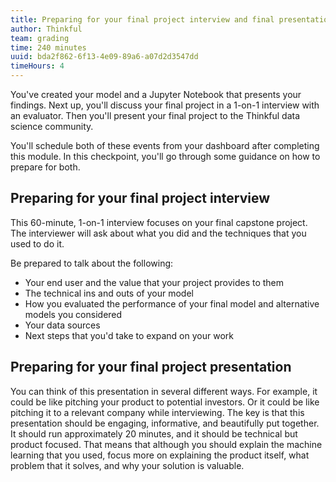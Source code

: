 ```yaml
---
title: Preparing for your final project interview and final presentation
author: Thinkful
team: grading
time: 240 minutes
uuid: bda2f862-6f13-4e09-89a6-a07d2d3547dd
timeHours: 4
---
```


You've created your model and a Jupyter Notebook that presents your findings. Next up, you'll discuss your final project in a 1-on-1 interview with an evaluator. Then you'll present your final project to the Thinkful data science community.

You'll schedule both of these events from your dashboard after completing this module. In this checkpoint, you'll go through some guidance on how to prepare for both.

## Preparing for your final project interview

This 60-minute, 1-on-1 interview focuses on your final capstone project. The interviewer will ask about what you did and the techniques that you used to do it.

Be prepared to talk about the following:

- Your end user and the value that your project provides to them
- The technical ins and outs of your model
- How you evaluated the performance of your final model and alternative models you considered
- Your data sources
- Next steps that you'd take to expand on your work


## Preparing for your final project presentation

You can think of this presentation in several different ways. For example, it could be like pitching your product to potential investors. Or it could be like pitching it to a relevant company while interviewing. The key is that this presentation should be engaging, informative, and beautifully put together. It should run approximately 20 minutes, and it should be technical but product focused. That means that although you should explain the machine learning that you used, focus more on explaining the product itself, what problem that it solves, and why your solution is valuable.
